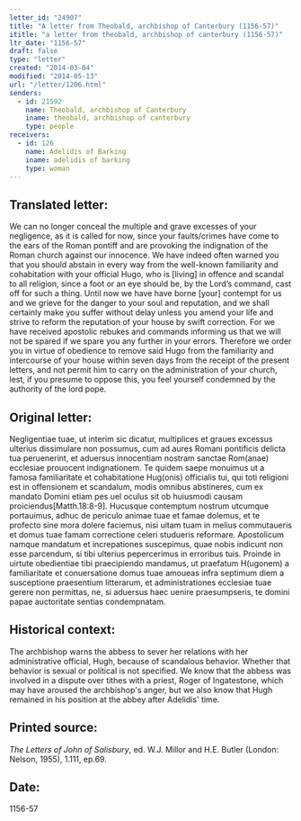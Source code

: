```yaml
---
letter_id: "24907"
title: "A letter from Theobald, archbishop of Canterbury (1156-57)"
ititle: "a letter from theobald, archbishop of canterbury (1156-57)"
ltr_date: "1156-57"
draft: false
type: "letter"
created: "2014-03-04"
modified: "2014-05-13"
url: "/letter/1206.html"
senders:
  - id: 21592
    name: Theobald, archbishop of Canterbury
    iname: theobald, archbishop of canterbury
    type: people
receivers:
  - id: 126
    name: Adelidis of Barking
    iname: adelidis of barking
    type: woman
---
```

<h2> Translated letter:</h2>We can no longer conceal the multiple and grave excesses of your negligence, as it is called for now, since your faults/crimes have come to the ears of the Roman pontiff and are provoking the indignation of the Roman church against our innocence.  We have indeed often warned you that you should abstain in every way from the well-known familiarity and cohabitation with your official Hugo, who is [living] in offence and scandal to all religion, since a foot or an eye should be, by the Lord’s command, cast off for such a thing.  Until now we have have borne [your] contempt for us and we grieve for the danger to your soul and reputation, and we shall certainly make you suffer without delay unless you amend your life and strive to reform the reputation of your house by swift correction.  For we have received apostolic rebukes and commands informing us that we will not be spared if we spare you any further in your errors.  Therefore we order you in virtue of obedience to remove said Hugo from the familiarity and intercourse of your house within seven days from the receipt of the present letters, and not permit him to carry on the administration of your church, lest, if you presume to oppose this, you feel yourself condemned by the authority of the lord pope.
<h2 class="mt-4"> Original letter:</h2>Negligentiae tuae, ut interim sic dicatur, multiplices et graues excessus ulterius dissimulare non possumus, cum ad aures Romani pontificis delicta tua peruenerint, et aduersus innocentiam nostram sanctae Rom(anae) ecclesiae prouocent indignationem. Te quidem saepe monuimus ut a famosa familiaritate et cohabitatione Hug(onis) officialis tui, qui toti religioni est in offensionem et scandalum, modis omnibus abstineres, cum ex mandato Domini etiam pes uel oculus sit ob huiusmodi causam proiciendus[Matth.18:8-9]. Hucusque contemptum nostrum utcumque portauimus, adhuc de periculo animae tuae et famae dolemus, et te profecto sine mora dolere faciemus, nisi uitam tuam in melius commutaueris et domus tuae famam correctione celeri studueris reformare. Apostolicum namque mandatum et increpationes suscepimus, quae nobis indicunt non esse parcendum, si tibi ulterius pepercerimus in erroribus tuis. Proinde in uirtute obedientiae tibi praecipiendo mandamus, ut praefatum H(ugonem) a familiaritate et conuersatione domus tuae amoueas infra septimum diem a susceptione praesentium litterarum, et administrationes ecclesiae tuae gerere non permittas, ne, si aduersus haec uenire praesumpseris, te domini papae auctoritate sentias condempnatam.






<h2 class="mt-4"> Historical context:</h2>The archbishop warns the abbess to sever her relations with her administrative official, Hugh, because of scandalous behavior.  Whether that behavior is sexual or political is not specified.  We know that the abbess was involved in a dispute over tithes with a priest, Roger of Ingatestone, which may have aroused the archbishop's anger, but we also know that Hugh remained in his position at the abbey after Adelidis' time.
<h2 class="mt-4"> Printed source:</h2><p><em>The Letters of John of Salisbury</em>, ed. W.J. Millor and H.E. Butler (London: Nelson, 1955), 1.111, ep.69.</p><h2 class="mt-4"> Date:</h2>1156-57